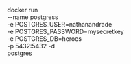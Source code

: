 docker run \
    --name postgress \
    -e POSTGRES_USER=nathanandrade \
    -e POSTGRES_PASSWORD=mysecretkey \
    -e POSTGRES_DB=heroes \
    -p 5432:5432
    -d \
    postgres